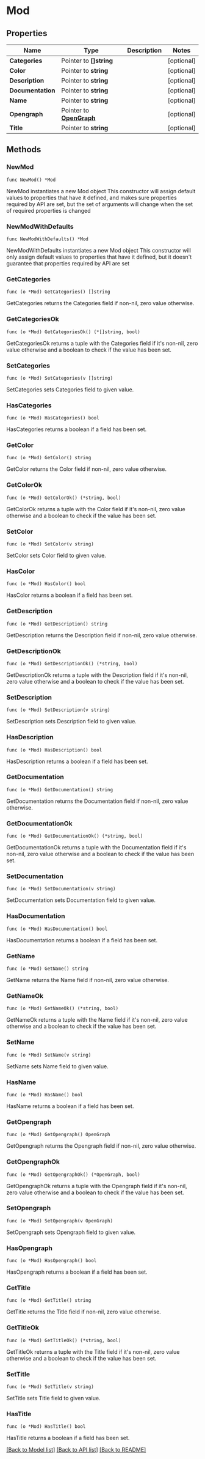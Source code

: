 # Mod

## Properties

Name | Type | Description | Notes
------------ | ------------- | ------------- | -------------
**Categories** | Pointer to **[]string** |  | [optional] 
**Color** | Pointer to **string** |  | [optional] 
**Description** | Pointer to **string** |  | [optional] 
**Documentation** | Pointer to **string** |  | [optional] 
**Name** | Pointer to **string** |  | [optional] 
**Opengraph** | Pointer to [**OpenGraph**](OpenGraph.md) |  | [optional] 
**Title** | Pointer to **string** |  | [optional] 

## Methods

### NewMod

`func NewMod() *Mod`

NewMod instantiates a new Mod object
This constructor will assign default values to properties that have it defined,
and makes sure properties required by API are set, but the set of arguments
will change when the set of required properties is changed

### NewModWithDefaults

`func NewModWithDefaults() *Mod`

NewModWithDefaults instantiates a new Mod object
This constructor will only assign default values to properties that have it defined,
but it doesn't guarantee that properties required by API are set

### GetCategories

`func (o *Mod) GetCategories() []string`

GetCategories returns the Categories field if non-nil, zero value otherwise.

### GetCategoriesOk

`func (o *Mod) GetCategoriesOk() (*[]string, bool)`

GetCategoriesOk returns a tuple with the Categories field if it's non-nil, zero value otherwise
and a boolean to check if the value has been set.

### SetCategories

`func (o *Mod) SetCategories(v []string)`

SetCategories sets Categories field to given value.

### HasCategories

`func (o *Mod) HasCategories() bool`

HasCategories returns a boolean if a field has been set.

### GetColor

`func (o *Mod) GetColor() string`

GetColor returns the Color field if non-nil, zero value otherwise.

### GetColorOk

`func (o *Mod) GetColorOk() (*string, bool)`

GetColorOk returns a tuple with the Color field if it's non-nil, zero value otherwise
and a boolean to check if the value has been set.

### SetColor

`func (o *Mod) SetColor(v string)`

SetColor sets Color field to given value.

### HasColor

`func (o *Mod) HasColor() bool`

HasColor returns a boolean if a field has been set.

### GetDescription

`func (o *Mod) GetDescription() string`

GetDescription returns the Description field if non-nil, zero value otherwise.

### GetDescriptionOk

`func (o *Mod) GetDescriptionOk() (*string, bool)`

GetDescriptionOk returns a tuple with the Description field if it's non-nil, zero value otherwise
and a boolean to check if the value has been set.

### SetDescription

`func (o *Mod) SetDescription(v string)`

SetDescription sets Description field to given value.

### HasDescription

`func (o *Mod) HasDescription() bool`

HasDescription returns a boolean if a field has been set.

### GetDocumentation

`func (o *Mod) GetDocumentation() string`

GetDocumentation returns the Documentation field if non-nil, zero value otherwise.

### GetDocumentationOk

`func (o *Mod) GetDocumentationOk() (*string, bool)`

GetDocumentationOk returns a tuple with the Documentation field if it's non-nil, zero value otherwise
and a boolean to check if the value has been set.

### SetDocumentation

`func (o *Mod) SetDocumentation(v string)`

SetDocumentation sets Documentation field to given value.

### HasDocumentation

`func (o *Mod) HasDocumentation() bool`

HasDocumentation returns a boolean if a field has been set.

### GetName

`func (o *Mod) GetName() string`

GetName returns the Name field if non-nil, zero value otherwise.

### GetNameOk

`func (o *Mod) GetNameOk() (*string, bool)`

GetNameOk returns a tuple with the Name field if it's non-nil, zero value otherwise
and a boolean to check if the value has been set.

### SetName

`func (o *Mod) SetName(v string)`

SetName sets Name field to given value.

### HasName

`func (o *Mod) HasName() bool`

HasName returns a boolean if a field has been set.

### GetOpengraph

`func (o *Mod) GetOpengraph() OpenGraph`

GetOpengraph returns the Opengraph field if non-nil, zero value otherwise.

### GetOpengraphOk

`func (o *Mod) GetOpengraphOk() (*OpenGraph, bool)`

GetOpengraphOk returns a tuple with the Opengraph field if it's non-nil, zero value otherwise
and a boolean to check if the value has been set.

### SetOpengraph

`func (o *Mod) SetOpengraph(v OpenGraph)`

SetOpengraph sets Opengraph field to given value.

### HasOpengraph

`func (o *Mod) HasOpengraph() bool`

HasOpengraph returns a boolean if a field has been set.

### GetTitle

`func (o *Mod) GetTitle() string`

GetTitle returns the Title field if non-nil, zero value otherwise.

### GetTitleOk

`func (o *Mod) GetTitleOk() (*string, bool)`

GetTitleOk returns a tuple with the Title field if it's non-nil, zero value otherwise
and a boolean to check if the value has been set.

### SetTitle

`func (o *Mod) SetTitle(v string)`

SetTitle sets Title field to given value.

### HasTitle

`func (o *Mod) HasTitle() bool`

HasTitle returns a boolean if a field has been set.


[[Back to Model list]](../README.md#documentation-for-models) [[Back to API list]](../README.md#documentation-for-api-endpoints) [[Back to README]](../README.md)


